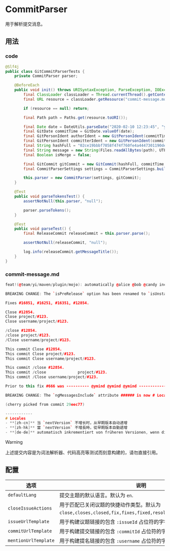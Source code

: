 # CommitParser

用于解析提交消息。

## 用法

<!-- tabs:start -->

### **code**

```java
@Slf4j
public class GitCommitParserTests {
    private CommitParser parser;

    @BeforeEach
    public void init() throws URISyntaxException, ParseException, IOException {
        final ClassLoader classLoader = Thread.currentThread().getContextClassLoader();
        final URL resource = classLoader.getResource("commit-message.md");

        if (resource == null) return;

        final Path path = Paths.get(resource.toURI());

        final Date date = DateUtils.parseDate("2020-02-10 12:23:45", "yyyy-MM-dd HH:mm:ss");
        final GitDate commitTime = GitDate.valueOf(date);
        final GitPersonIdent authorIdent = new GitPersonIdent(commitTime, "ymind", "ymind.chan@yi.team");
        final GitPersonIdent committerIdent = new GitPersonIdent(commitTime, "ymind", "ymind.chan@yi.team");
        final String hashFull = "02ce19bbbf7058f474f760fe4a4447301190dea9";
        final String message = new String(Files.readAllBytes(path), UTF_8).trim();
        final Boolean isMerge = false;

        final GitCommit gitCommit = new GitCommit(hashFull, commitTime, message, isMerge, authorIdent, committerIdent);
        final CommitParserSettings settings = CommitParserSettings.builder().build();

        this.parser = new CommitParser(settings, gitCommit);
    }

    @Test
    public void parseTokensTest() {
        assertNotNull(this.parser, "null");

        parser.parseTokens();
    }

    @Test
    public void parseTest() {
        final ReleaseCommit releaseCommit = this.parser.parse();

        assertNotNull(releaseCommit, "null");

        log.info(releaseCommit.getMessageTitle());
    }
}
```

### **commit-message.md**

```cc
feat!(@team/yi/maven/plugin/mojo): automatically @alice @bob @candy increments Fixes #16851 #16251 #16351 #12854 from-256 earlier versions when the `nextVersion` does not grow (#123) (#456) (#789) not grow (#234, #345, #567) xxx

BREAKING CHANGE: The `isPreRelease` option has been renamed to `isUnstable`.

Fixes #16851, #16251, #16351, #12854.

Close #12854.
Close project/#123.
Close username/project/#123.

/close #12854.
/close project/#123.
/Close username/project/#123.

This commit Close #12854.
This commit Close project/#123.
This commit Close username/project/#123.

This commit /close #12854.
This commit /close              project/#123.
This commit /Close username/project/#123.

Prior to this fix #666 was ---------- @ymind @ymind @ymind ------------ impossible to apply a binding to a the ngMessage directive to represent the name of the error.

BREAKING CHANGE: The `ngMessagesInclude` attribute ###### is now # Locales its own directive and that must be placed as a **child** element within the element with the ngMessages directive.

(cherry picked from commit 29eec77)

------------
# Locales
- **[zh-cn]** 当 `nextVersion` 不增长时，从早期版本自动递增
- **[zh-hk]** 當 `nextVersion` 不增長時，從早期版本自動遞增
- **[de-de]** automatisch inkrementiert von früheren Versionen, wenn die `nextVersion` nicht wächst
```

> [!Warning]
> 上述提交内容是为词法解析器、代码高亮等测试而刻意构建的，请勿直接引用。

<!-- tabs:end -->

## 配置

| 选项 | 说明 |
| ---- | ---- |
| `defaultLang` | 提交主题的默认语言。默认为 `en`. |
| `closeIssueActions` | 用于匹配已关闭议题的快捷动作类型。默认为 `close,closes,closed,fix,fixes,fixed,resolve,resolves,resolved`。 |
| `issueUrlTemplate` | 用于构建议题链接的包含 `:issueId` 占位符的字符串。默认为 `null`。 |
| `commitUrlTemplate` | 用于构建提交链接的包含 `:commitId` 占位符的字符串。默认为 `null`。 |
| `mentionUrlTemplate` | 用于构建提名链接的包含 `:username` 占位符的字符串。默认为 `null`。 |
